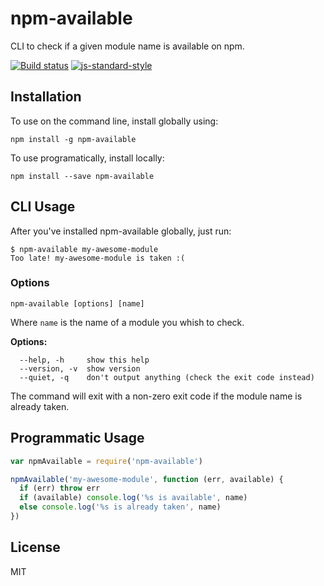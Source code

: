 # npm-available

CLI to check if a given module name is available on npm.

[![Build status](https://travis-ci.org/watson/npm-available.svg?branch=master)](https://travis-ci.org/watson/npm-available)
[![js-standard-style](https://img.shields.io/badge/code%20style-standard-brightgreen.svg?style=flat)](https://github.com/feross/standard)

## Installation

To use on the command line, install globally using:

```
npm install -g npm-available
```

To use programatically, install locally:

```
npm install --save npm-available
```

## CLI Usage

After you've installed npm-available globally, just run:

```
$ npm-available my-awesome-module
Too late! my-awesome-module is taken :(
```

### Options

```
npm-available [options] [name]
```

Where `name` is the name of a module you whish to check.

**Options:**

```
  --help, -h     show this help
  --version, -v  show version
  --quiet, -q    don't output anything (check the exit code instead)
```

The command will exit with a non-zero exit code if the module name is
already taken.

## Programmatic Usage

```js
var npmAvailable = require('npm-available')

npmAvailable('my-awesome-module', function (err, available) {
  if (err) throw err
  if (available) console.log('%s is available', name)
  else console.log('%s is already taken', name)
})
```

## License

MIT
